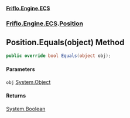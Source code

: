 #### [Friflo.Engine.ECS](index.md 'index')
### [Friflo.Engine.ECS](Friflo.Engine.ECS.md 'Friflo.Engine.ECS').[Position](Position.md 'Friflo.Engine.ECS.Position')

## Position.Equals(object) Method

```csharp
public override bool Equals(object obj);
```
#### Parameters

<a name='Friflo.Engine.ECS.Position.Equals(object).obj'></a>

`obj` [System.Object](https://docs.microsoft.com/en-us/dotnet/api/System.Object 'System.Object')

#### Returns
[System.Boolean](https://docs.microsoft.com/en-us/dotnet/api/System.Boolean 'System.Boolean')